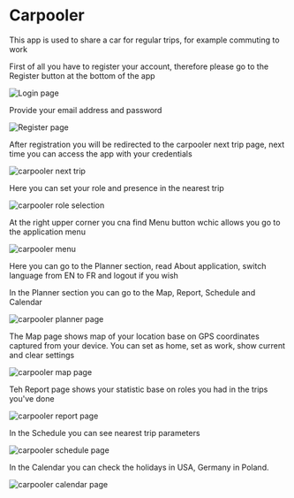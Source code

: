 # Carpooler

This app is used to share a car for regular trips, for example commuting to work

First of all you have to register your account, therefore please go to the Register button at the bottom of the app

![Login page](docs/img/carpooler_login_page.png)

Provide your email address and password

![Register page](docs/img/carpooler_register_page.png)

After registration you will be redirected to the carpooler next trip page, next time you can access the app with your credentials

![carpooler next trip](docs/img/carpooler_next_trip.png)

Here you can set your role and presence in the nearest trip

![carpooler role selection](docs/img/carpooler_role_selection.png)

At the right upper corner you cna find Menu button wchic allows you go to the application menu

![carpooler menu](docs/img/carpooler_menu.png)

Here you can go to the Planner section, read About application, switch language from EN to FR and logout if you wish

In the Planner section you can go to the Map, Report, Schedule and Calendar

![carpooler planner page](docs/img/carpooler_planner_page.png)

The Map page shows map of your location base on GPS coordinates captured from your device. You can set as home, set as work, show current and clear settings

![carpooler map page](docs/img/carpooler_map_page.png)

Teh Report page shows your statistic base on roles you had in the trips you've done

![carpooler report page](docs/img/carpooler_report_page.png)

In the Schedule you can see nearest trip parameters

![carpooler schedule page](docs/img/carpooler_schedule_page.png)

In the Calendar you can check the holidays in USA, Germany in Poland.

![carpooler calendar page](docs/img/carpooler_calendar_page.png)

